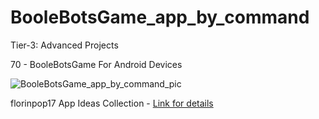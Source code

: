 # BooleBotsGame_app_by_command

Tier-3: Advanced Projects

70 - BooleBotsGame For Android Devices

![BooleBotsGame_app_by_command_pic](https://user-images.githubusercontent.com/50905347/132990820-d01ba9e6-db2d-456c-baae-8fc408fd5c93.jpg)

florinpop17 App Ideas Collection - [Link for details](https://github.com/florinpop17/app-ideas)
